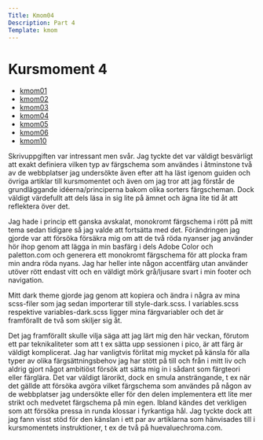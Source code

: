 ```yaml
---
Title: Kmom04
Description: Part 4
Template: kmom
---
```


Kursmoment 4
==================

* [kmom01](kmom01)
* [kmom02](kmom02)
* [kmom03](kmom03)
* [kmom04](kmom04)
* [kmom05](kmom05)
* [kmom06](kmom06)
* [kmom10](kmom10)

Skrivuppgiften var intressant men svår. Jag tyckte det var väldigt besvärligt att exakt definiera vilken typ av färgschema som användes i åtminstone två av de webbplatser jag undersökte även efter att ha läst igenom guiden och övriga artiklar till kursmomentet och även om jag tror att jag förstår de grundläggande idéerna/principerna bakom olika sorters färgscheman. Dock väldigt värdefullt att dels läsa in sig lite på ämnet och ägna lite tid åt att reflektera över det.

Jag hade i princip ett ganska avskalat, monokromt färgschema i rött på mitt tema sedan tidigare så jag valde att fortsätta med det. Förändringen jag gjorde var att försöka försäkra mig om att de två röda nyanser jag använder hör ihop genom att lägga in min basfärg i dels Adobe Color och paletton.com och generera ett monokromt färgschema för att plocka fram min andra röda nyans. Jag har heller inte någon accentfärg utan använder utöver rött endast vitt och en väldigt mörk grå/ljusare svart i min footer och navigation.

Mitt dark theme gjorde jag genom att kopiera och ändra i några av mina scss-filer som jag sedan importerar till style-dark.scss. I variables.scss respektive variables-dark.scss ligger mina färgvariabler och det är framförallt de två som skiljer sig åt.

Det jag framförallt skulle vilja säga att jag lärt mig den här veckan, förutom ett par teknikaliteter som att t ex sätta upp sessionen i pico, är att färg är väldigt komplicerat. Jag har vanligtvis förlitat mig mycket på känsla för alla typer av olika färgsättningsbehov jag har stött på till och från i mitt liv och aldrig gjort något ambitiöst försök att sätta mig in i sådant som färgteori eller färglära. Det var väldigt lärorikt, dock en smula ansträngande, t ex när det gällde att försöka avgöra vilket färgschema som användes på någon av de webbplatser jag undersökte eller för den delen implementera ett lite mer strikt och medvetet färgschema på min egen. Ibland kändes det verkligen som att försöka pressa in runda klossar i fyrkantiga hål. Jag tyckte dock att jag fann visst stöd för den känslan i ett par av artiklarna som hänvisades till i kursmomentets instruktioner, t ex de två på huevaluechroma.com.
